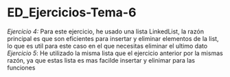 # ED_Ejercicios-Tema-6

*Ejercicio 4:*
Para este ejercicio, he usado una lista LinkedList, la razón principal es que son eficientes para insertar y eliminar elementos de la list, lo que es util para este caso en el que necesitas eliminar el ultimo dato 
*Ejercicio 5*: He utilizado la misma lista que el ejercicio anterior por la mismas razón, ya que estas lista es mas facilde insertar y elinimar para las funciones
